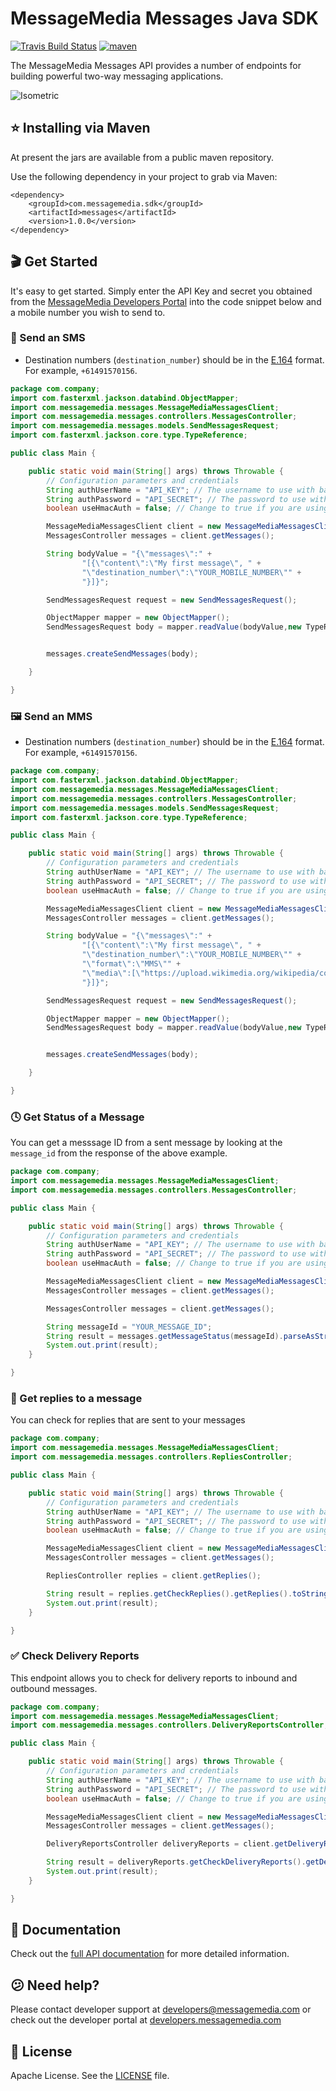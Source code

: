 # MessageMedia Messages Java SDK
[![Travis Build Status](https://api.travis-ci.org/messagemedia/messages-java-sdk.svg?branch=master)](https://travis-ci.org/messagemedia/messages-java-sdk)
[![maven](https://img.shields.io/maven-metadata/v/http/central.maven.org/maven2/com/messagemedia/sdk/messages/maven-metadata.xml.svg)](https://mvnrepository.com/artifact/com.messagemedia.sdk/messages)

The MessageMedia Messages API provides a number of endpoints for building powerful two-way messaging applications.

![Isometric](https://i.imgur.com/jJeHwf5.png)

## ⭐️ Installing via Maven
At present the jars are available from a public maven repository.

Use the following dependency in your project to grab via Maven:
```
<dependency>
    <groupId>com.messagemedia.sdk</groupId>
    <artifactId>messages</artifactId>
    <version>1.0.0</version>
</dependency>

```

## 🎬 Get Started
It's easy to get started. Simply enter the API Key and secret you obtained from the [MessageMedia Developers Portal](https://developers.messagemedia.com) into the code snippet below and a mobile number you wish to send to.

### 🚀 Send an SMS
* Destination numbers (`destination_number`) should be in the [E.164](http://en.wikipedia.org/wiki/E.164) format. For example, `+61491570156`.
```java
package com.company;
import com.fasterxml.jackson.databind.ObjectMapper;
import com.messagemedia.messages.MessageMediaMessagesClient;
import com.messagemedia.messages.controllers.MessagesController;
import com.messagemedia.messages.models.SendMessagesRequest;
import com.fasterxml.jackson.core.type.TypeReference;

public class Main {

    public static void main(String[] args) throws Throwable {
        // Configuration parameters and credentials
        String authUserName = "API_KEY"; // The username to use with basic/HMAC authentication
        String authPassword = "API_SECRET"; // The password to use with basic/HMAC authentication
        boolean useHmacAuth = false; // Change to true if you are using HMAC keys

        MessageMediaMessagesClient client = new MessageMediaMessagesClient(authUserName, authPassword, useHmacAuth);
        MessagesController messages = client.getMessages();

        String bodyValue = "{\"messages\":" +
                "[{\"content\":\"My first message\", " +
                "\"destination_number\":\"YOUR_MOBILE_NUMBER\"" +
                "}]}";

        SendMessagesRequest request = new SendMessagesRequest();

        ObjectMapper mapper = new ObjectMapper();
        SendMessagesRequest body = mapper.readValue(bodyValue,new TypeReference<SendMessagesRequest> (){});


        messages.createSendMessages(body);

    }

}
```

### 🖼 Send an MMS
* Destination numbers (`destination_number`) should be in the [E.164](http://en.wikipedia.org/wiki/E.164) format. For example, `+61491570156`.
```java
package com.company;
import com.fasterxml.jackson.databind.ObjectMapper;
import com.messagemedia.messages.MessageMediaMessagesClient;
import com.messagemedia.messages.controllers.MessagesController;
import com.messagemedia.messages.models.SendMessagesRequest;
import com.fasterxml.jackson.core.type.TypeReference;

public class Main {

    public static void main(String[] args) throws Throwable {
        // Configuration parameters and credentials
        String authUserName = "API_KEY"; // The username to use with basic/HMAC authentication
        String authPassword = "API_SECRET"; // The password to use with basic/HMAC authentication
        boolean useHmacAuth = false; // Change to true if you are using HMAC keys

        MessageMediaMessagesClient client = new MessageMediaMessagesClient(authUserName, authPassword, useHmacAuth);
        MessagesController messages = client.getMessages();

        String bodyValue = "{\"messages\":" +
                "[{\"content\":\"My first message\", " +
                "\"destination_number\":\"YOUR_MOBILE_NUMBER\"" +
                "\"format\":\"MMS\"" +
                "\"media\":[\"https://upload.wikimedia.org/wikipedia/commons/6/6a/L80385-flash-superhero-logo-1544.png\"]" +
                "}]}";

        SendMessagesRequest request = new SendMessagesRequest();

        ObjectMapper mapper = new ObjectMapper();
        SendMessagesRequest body = mapper.readValue(bodyValue,new TypeReference<SendMessagesRequest> (){});


        messages.createSendMessages(body);

    }

}
```

### 🕓 Get Status of a Message
You can get a messsage ID from a sent message by looking at the `message_id` from the response of the above example.
```java
package com.company;
import com.messagemedia.messages.MessageMediaMessagesClient;
import com.messagemedia.messages.controllers.MessagesController;

public class Main {

    public static void main(String[] args) throws Throwable {
        // Configuration parameters and credentials
        String authUserName = "API_KEY"; // The username to use with basic/HMAC authentication
        String authPassword = "API_SECRET"; // The password to use with basic/HMAC authentication
        boolean useHmacAuth = false; // Change to true if you are using HMAC keys

        MessageMediaMessagesClient client = new MessageMediaMessagesClient(authUserName, authPassword, useHmacAuth);
        MessagesController messages = client.getMessages();

        MessagesController messages = client.getMessages();

        String messageId = "YOUR_MESSAGE_ID";
        String result = messages.getMessageStatus(messageId).parseAsString();
        System.out.print(result);
    }

}
```

### 💬 Get replies to a message
You can check for replies that are sent to your messages
```java
package com.company;
import com.messagemedia.messages.MessageMediaMessagesClient;
import com.messagemedia.messages.controllers.RepliesController;

public class Main {

    public static void main(String[] args) throws Throwable {
        // Configuration parameters and credentials
        String authUserName = "API_KEY"; // The username to use with basic/HMAC authentication
        String authPassword = "API_SECRET"; // The password to use with basic/HMAC authentication
        boolean useHmacAuth = false; // Change to true if you are using HMAC keys

        MessageMediaMessagesClient client = new MessageMediaMessagesClient(authUserName, authPassword, useHmacAuth);
        MessagesController messages = client.getMessages();

        RepliesController replies = client.getReplies();

        String result = replies.getCheckReplies().getReplies().toString();
        System.out.print(result);
    }

}
```

### ✅ Check Delivery Reports
This endpoint allows you to check for delivery reports to inbound and outbound messages.
```java
package com.company;
import com.messagemedia.messages.MessageMediaMessagesClient;
import com.messagemedia.messages.controllers.DeliveryReportsController;

public class Main {

    public static void main(String[] args) throws Throwable {
        // Configuration parameters and credentials
        String authUserName = "API_KEY"; // The username to use with basic/HMAC authentication
        String authPassword = "API_SECRET"; // The password to use with basic/HMAC authentication
        boolean useHmacAuth = false; // Change to true if you are using HMAC keys

        MessageMediaMessagesClient client = new MessageMediaMessagesClient(authUserName, authPassword, useHmacAuth);
        MessagesController messages = client.getMessages();

        DeliveryReportsController deliveryReports = client.getDeliveryReports();

        String result = deliveryReports.getCheckDeliveryReports().getDeliveryReports().toString();
        System.out.print(result);
    }

}
```

## 📕 Documentation
Check out the [full API documentation](DOCUMENTATION.md) for more detailed information.

## 😕 Need help?
Please contact developer support at developers@messagemedia.com or check out the developer portal at [developers.messagemedia.com](https://developers.messagemedia.com/)

## 📃 License
Apache License. See the [LICENSE](LICENSE) file.

